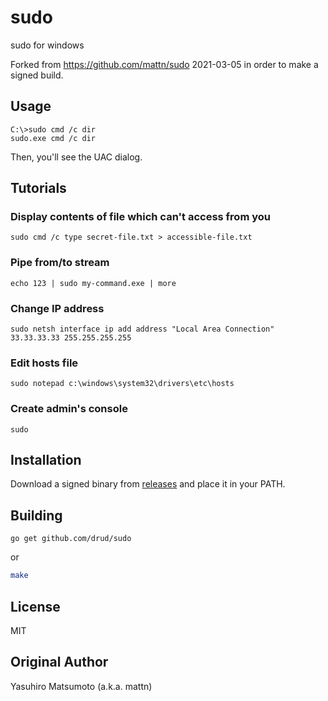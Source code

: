# sudo

sudo for windows

Forked from https://github.com/mattn/sudo 2021-03-05 in order to make a signed build.

## Usage

```
C:\>sudo cmd /c dir
sudo.exe cmd /c dir
```

Then, you'll see the UAC dialog.

## Tutorials

### Display contents of file which can't access from you

```
sudo cmd /c type secret-file.txt > accessible-file.txt
```

### Pipe from/to stream

```
echo 123 | sudo my-command.exe | more
```

### Change IP address

```
sudo netsh interface ip add address "Local Area Connection" 33.33.33.33 255.255.255.255
```

### Edit hosts file

```
sudo notepad c:\windows\system32\drivers\etc\hosts
```

### Create admin's console

```
sudo
```

## Installation

Download a signed binary from [releases](https://github.com/drud/sudo/releases) and place it in your PATH.

## Building
```
go get github.com/drud/sudo
```
or
```bash
make
```

## License

MIT

## Original Author

Yasuhiro Matsumoto (a.k.a. mattn)
